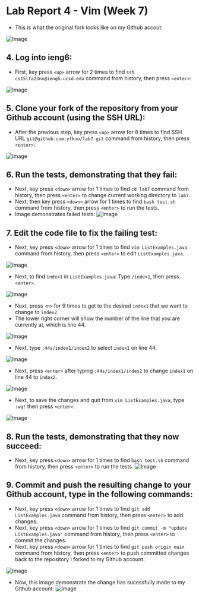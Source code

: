 # Lab Report 4 - Vim (Week 7)

- This is what the original fork looks like on my Github accout:

![Image](originfork.png)


## 4. Log into ieng6:
- First, key press `<up>` arrow for 2 times to find `ssh cs15lfa23nn@ieng6.ucsd.edu` command from history, then press `<enter>`:

![Image](step4.png)


## 5. Clone your fork of the repository from your Github account (using the SSH URL):
- After the previous step, key press `<up>` arrow for 8 times to find SSH URL `git@github.com:yfkuo/lab7.git` command from history, then press `<enter>`:

![Image](step5.png)


## 6. Run the tests, demonstrating that they fail:
- Next, key press `<down>` arrow for 1 times to find `cd lab7` command from history, then press `<enter>` to change current working directory to `lab7`.
- Next, then key press `<down>` arrow for 1 times to find `bash test.sh` command from history, then press `<enter>` to run the tests.
- Image demonstrates failed tests:
![Image](step6.png)


## 7. Edit the code file to fix the failing test:

- Next, key press `<down>` arrow for 1 times to find `vim ListExamples.java` command from history, then press `<enter>` to edit `ListExamples.java`.

![Image](step7.1.png)


- Next, to find `index1` in `ListExamples.java`: Type `/index1`, then press `<enter>`.

![Image](step7.2.png)


- Next, press `<n>` for 9 times to get to the desired `index1` that we want to change to `index2`.
- The lower right corner will show the number of the line that you are currently at, which is line 44.

![Image](step7.3.png)


- Next, type `:44s/index1/index2` to select `index1` on line 44.

![Image](step7.4.png)


- Next, press `<enter>` after typing `:44s/index1/index2` to change `index1` on line 44 to `index2`.

![Image](step7.5.png)


- Next, to save the changes and quit from `vim ListExamples.java`, type `:wq!` then press `<enter>`.

![Image](step7.6.png)


## 8. Run the tests, demonstrating that they now succeed:
- Next, key press `<down>` arrow for 1 times to find `bash test.sh` command from history, then press `<enter>` to run the tests.
![Image](step8.png)


## 9. Commit and push the resulting change to your Github account, type in the following commands:
- Next, key press `<down>` arrow for 1 times to find `git add ListExamples.java` command from history, then press `<enter>` to add changes.
- Next, key press `<down>` arrow for 1 times to find `git commit -m "update ListExamples.java"` command from history, then press `<enter>` to commit the changes.
- Next, key press `<down>` arrow for 1 times to find `git push origin main` command from history, then press `<enter>` to push committed changes back to the repository I forked to my Github account.

![Image](step9.1.png)

- Now, this image demonstrate the change has sucessfully made to my Github account:
![Image](step9.2.png)


  
